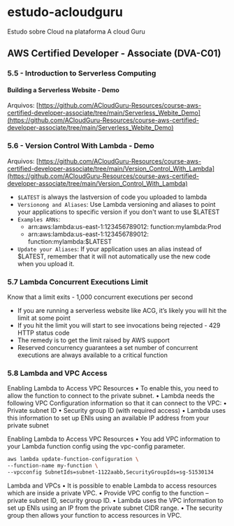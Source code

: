 # estudo-acloudguru
Estudo sobre Cloud na plataforma  A cloud Guru

## AWS Certified Developer - Associate (DVA-C01)

### 5.5 - Introduction to Serverless Computing

#### Building a Serverless Website - Demo
Arquivos: [https://github.com/ACloudGuru-Resources/course-aws-certified-developer-associate/tree/main/Serverless_Webite_Demo](https://github.com/ACloudGuru-Resources/course-aws-certified-developer-associate/tree/main/Serverless_Webite_Demo)

### 5.6 - Version Control With Lambda - Demo
Arquivos: [https://github.com/ACloudGuru-Resources/course-aws-certified-developer-associate/tree/main/Version_Control_With_Lambda](https://github.com/ACloudGuru-Resources/course-aws-certified-developer-associate/tree/main/Version_Control_With_Lambda)

- `$LATEST` is always the lastversion of code you uploaded to lambda
- `Versionong and Aliases`: Use Lambda versioning and aliases to point your applications to specific version if you don't want to use $LATEST
- `Examples ARNs`: 
  - arn:aws:lambda:us-east-1:123456789012: function:mylambda:Prod
  - arn:aws:lambda:us-east-1:123456789012: function:mylambda:$LATEST
- `Update your Aliases`: If your application uses an alias instead of $LATEST, remember that it will not automatically use the new code when you upload it.

### 5.7 Lambda Concurrent Executions Limit
Know that a limit exits - 1,000 concurrent executions per second
- If you are running a serverless website like ACG, it’s likely you will hit the limit at some point
- If you hit the limit you will start to see invocations being rejected - 429 HTTP status code
- The remedy is to get the limit raised by AWS support
- Reserved concurrency guarantees a set number of concurrent executions are always available to a critical
function

### 5.8 Lambda and VPC Access

Enabling Lambda to Access VPC Resources
• To enable this, you need to allow the function to connect to the private subnet.
• Lambda needs the following VPC Configuration information so that it can connect to the VPC:
• Private subnet ID
• Security group ID (with required access)
• Lambda uses this information to set up ENIs using an available IP address from your private
subnet

Enabling Lambda to Access VPC Resources
• You add VPC information to your Lambda function config using the vpc-config parameter.
```bash
aws lambda update-function-configuration \
--function-name my-function \
--vpcconfig SubnetIds=subnet-1122aabb,SecurityGroupIds=sg-51530134
```

Lambda and VPCs
• It is possible to enable Lambda to access resources which are inside a private VPC.
• Provide VPC config to the function – private subnet ID, security group ID.
• Lambda uses the VPC information to set up ENIs using an IP from the private subnet CIDR range.
• The security group then allows your function to access resources in VPC.
